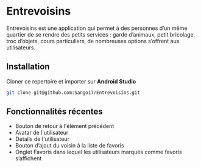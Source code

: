 # Entrevoisins

Entrevoisins est une application qui permet à des personnes d’un même quartier de se rendre des petits services : garde d’animaux, petit bricolage, troc d’objets, cours particuliers, de nombreuses options s’offrent aux utilisateurs.

## Installation
Cloner ce repertoire et importer sur **Android Studio**
```bash
git clone git@github.com:Sango17/Entrevoisins.git
```

## Fonctionnalités récentes
* Bouton de retour à l'élément précédent
* Avatar de l'utilisateur
* Details de l'utilisateur
* Bouton d’ajout du voisin à la liste de favoris
* Onglet Favoris dans lequel les utilisateurs marqués comme favoris s’affichent

